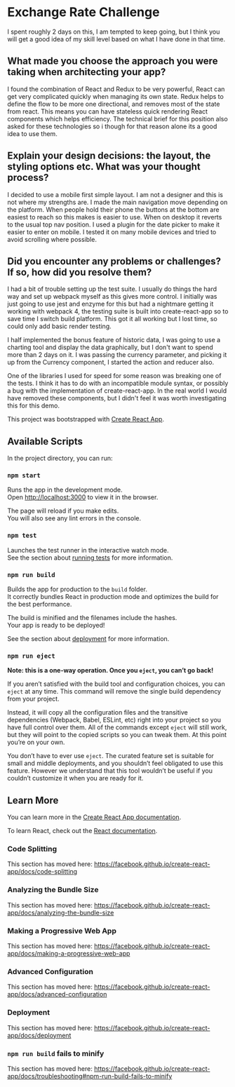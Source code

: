 # Exchange Rate Challenge

I spent roughly 2 days on this, I am tempted to keep going, but I think you will get a good idea of my skill level based on what I have done in that time.

## What made you choose the approach you were taking when architecting your app?

I found the combination of React and Redux to be very powerful, React can get very complicated quickly when managing its own state. Redux helps to define the flow to be more one directional, and removes most of the state from react. This means you can have stateless quick rendering React components which helps efficiency. The technical brief for this position also asked for these technologies so i though for that reason alone its a good idea to use them.

## Explain your design decisions: the layout, the styling options etc. What was your thought process?

I decided to use a mobile first simple layout. I am not a designer and this is not where my strengths are. I made the main navigation move depending on the platform. When people hold their phone the buttons at the bottom are easiest to reach so this makes is easier to use. When on desktop it reverts to the usual top nav position. I used a plugin for the date picker to make it easier to enter on mobile. I tested it on many mobile devices and tried to avoid scrolling where possible.

## Did you encounter any problems or challenges? If so, how did you resolve them?

I had a bit of trouble setting up the test suite. I usually do things the hard way and set up webpack myself as this gives more control. I initially was just going to use jest and enzyme for this but had a nightmare getting it working with webpack 4, the testing suite is built into create-react-app so to save time I switch build platform. This got it all working but I lost time, so could only add basic render testing.

I half implemented the bonus feature of historic data, I was going to use a charting tool and display the data graphically, but I don't want to spend more than 2 days on it. I was passing the currency parameter, and picking it up from the Currency component, I started the action and reducer also.

One of the libraries I used for speed for some reason was breaking one of the tests. I think it has to do with an incompatible module syntax, or possibly a bug with the implementation of create-react-app. In the real world I would have removed these components, but I didn't feel it was worth investigating this for this demo.

This project was bootstrapped with [Create React App](https://github.com/facebook/create-react-app).

## Available Scripts

In the project directory, you can run:

### `npm start`

Runs the app in the development mode.<br>
Open [http://localhost:3000](http://localhost:3000) to view it in the browser.

The page will reload if you make edits.<br>
You will also see any lint errors in the console.

### `npm test`

Launches the test runner in the interactive watch mode.<br>
See the section about [running tests](https://facebook.github.io/create-react-app/docs/running-tests) for more information.

### `npm run build`

Builds the app for production to the `build` folder.<br>
It correctly bundles React in production mode and optimizes the build for the best performance.

The build is minified and the filenames include the hashes.<br>
Your app is ready to be deployed!

See the section about [deployment](https://facebook.github.io/create-react-app/docs/deployment) for more information.

### `npm run eject`

**Note: this is a one-way operation. Once you `eject`, you can’t go back!**

If you aren’t satisfied with the build tool and configuration choices, you can `eject` at any time. This command will remove the single build dependency from your project.

Instead, it will copy all the configuration files and the transitive dependencies (Webpack, Babel, ESLint, etc) right into your project so you have full control over them. All of the commands except `eject` will still work, but they will point to the copied scripts so you can tweak them. At this point you’re on your own.

You don’t have to ever use `eject`. The curated feature set is suitable for small and middle deployments, and you shouldn’t feel obligated to use this feature. However we understand that this tool wouldn’t be useful if you couldn’t customize it when you are ready for it.

## Learn More

You can learn more in the [Create React App documentation](https://facebook.github.io/create-react-app/docs/getting-started).

To learn React, check out the [React documentation](https://reactjs.org/).

### Code Splitting

This section has moved here: https://facebook.github.io/create-react-app/docs/code-splitting

### Analyzing the Bundle Size

This section has moved here: https://facebook.github.io/create-react-app/docs/analyzing-the-bundle-size

### Making a Progressive Web App

This section has moved here: https://facebook.github.io/create-react-app/docs/making-a-progressive-web-app

### Advanced Configuration

This section has moved here: https://facebook.github.io/create-react-app/docs/advanced-configuration

### Deployment

This section has moved here: https://facebook.github.io/create-react-app/docs/deployment

### `npm run build` fails to minify

This section has moved here: https://facebook.github.io/create-react-app/docs/troubleshooting#npm-run-build-fails-to-minify
